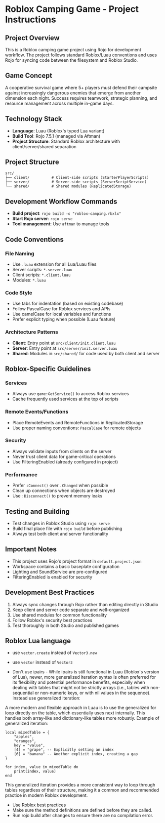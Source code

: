 # Roblox Camping Game - Project Instructions

## Project Overview
This is a Roblox camping game project using Rojo for development workflow. The project follows standard Roblox/Luau conventions and uses Rojo for syncing code between the filesystem and Roblox Studio.

## Game Concept
A cooperative survival game where 5+ players must defend their campsite against increasingly dangerous enemies that emerge from another dimension each night. Success requires teamwork, strategic planning, and resource management across multiple in-game days.

## Technology Stack
- **Language**: Luau (Roblox's typed Lua variant)
- **Build Tool**: Rojo 7.5.1 (managed via Aftman)
- **Project Structure**: Standard Roblox architecture with client/server/shared separation

## Project Structure
```
src/
├── client/          # Client-side scripts (StarterPlayerScripts)
├── server/          # Server-side scripts (ServerScriptService)
└── shared/          # Shared modules (ReplicatedStorage)
```

## Development Workflow Commands
- **Build project**: `rojo build -o "roblox-camping.rbxlx"`
- **Start Rojo server**: `rojo serve`
- **Tool management**: Use `aftman` to manage tools

## Code Conventions

### File Naming
- Use `.luau` extension for all Lua/Luau files
- Server scripts: `*.server.luau`
- Client scripts: `*.client.luau`
- Modules: `*.luau`

### Code Style
- Use tabs for indentation (based on existing codebase)
- Follow PascalCase for Roblox services and APIs
- Use camelCase for local variables and functions
- Prefer explicit typing when possible (Luau feature)

### Architecture Patterns
- **Client**: Entry point at `src/client/init.client.luau`
- **Server**: Entry point at `src/server/init.server.luau`
- **Shared**: Modules in `src/shared/` for code used by both client and server

## Roblox-Specific Guidelines

### Services
- Always use `game:GetService()` to access Roblox services
- Cache frequently used services at the top of scripts

### Remote Events/Functions
- Place RemoteEvents and RemoteFunctions in ReplicatedStorage
- Use proper naming conventions: `PascalCase` for remote objects

### Security
- Always validate inputs from clients on the server
- Never trust client data for game-critical operations
- Use FilteringEnabled (already configured in project)

### Performance
- Prefer `:Connect()` over `.Changed` when possible
- Clean up connections when objects are destroyed
- Use `:Disconnect()` to prevent memory leaks

## Testing and Building
- Test changes in Roblox Studio using `rojo serve`
- Build final place file with `rojo build` before publishing
- Always test both client and server functionality

## Important Notes
- This project uses Rojo's project format in `default.project.json`
- Workspace contains a basic baseplate configuration
- Lighting and SoundService are pre-configured
- FilteringEnabled is enabled for security

## Development Best Practices
1. Always sync changes through Rojo rather than editing directly in Studio
2. Keep client and server code separate and well-organized
3. Use shared modules for common functionality
4. Follow Roblox's security best practices
5. Test thoroughly in both Studio and published games

## Roblox Lua language

- use `vector.create` instead of `Vector3.new`
- use `vector` instead of `Vector3`


- Don't use ipairs - While ipairs is still functional in Luau (Roblox's version of Lua), newer, more generalized iteration syntax is often preferred for its flexibility and potential performance benefits, especially when dealing with tables that might not be strictly arrays (i.e., tables with non-sequential or non-numeric keys, or with nil values in the sequence). Instead use generalized iteration:

A more modern and flexible approach in Luau is to use the generalized for loop directly on the table, which essentially uses next internally. This handles both array-like and dictionary-like tables more robustly. Example of generalized iteration:
```
local mixedTable = {
    "apples",
    "oranges",
    key = "value",
    [4] = "grape", -- Explicitly setting an index
    [6] = "banana" -- Another explicit index, creating a gap
}

for index, value in mixedTable do
    print(index, value)
end
```
This generalized iteration provides a more consistent way to loop through tables regardless of their structure, making it a common and recommended practice in modern Roblox development.

- Use Roblox best practices
- Make sure the method definitions are defined before they are called.
- Run rojo build after changes to ensure there are no compilation error.